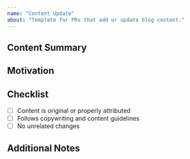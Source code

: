 ```yaml
---
name: "Content Update"
about: "Template for PRs that add or update blog content."
---
```


## Content Summary

<!-- What content is being added or changed? -->

## Motivation

<!-- Why is this content being added or updated? -->

## Checklist
- [ ] Content is original or properly attributed
- [ ] Follows copywriting and content guidelines
- [ ] No unrelated changes

## Additional Notes

<!-- Any extra context or references. -->
